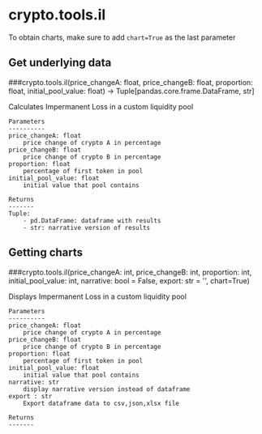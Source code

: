 # crypto.tools.il

To obtain charts, make sure to add `chart=True` as the last parameter

## Get underlying data 
###crypto.tools.il(price_changeA: float, price_changeB: float, proportion: float, initial_pool_value: float) -> Tuple[pandas.core.frame.DataFrame, str]

Calculates Impermanent Loss in a custom liquidity pool

    Parameters
    ----------
    price_changeA: float
        price change of crypto A in percentage
    price_changeB: float
        price change of crypto B in percentage
    proportion: float
        percentage of first token in pool
    initial_pool_value: float
        initial value that pool contains

    Returns
    -------
    Tuple:
        - pd.DataFrame: dataframe with results
        - str: narrative version of results

## Getting charts 
###crypto.tools.il(price_changeA: int, price_changeB: int, proportion: int, initial_pool_value: int, narrative: bool = False, export: str = '', chart=True)

Displays Impermanent Loss in a custom liquidity pool

    Parameters
    ----------
    price_changeA: float
        price change of crypto A in percentage
    price_changeB: float
        price change of crypto B in percentage
    proportion: float
        percentage of first token in pool
    initial_pool_value: float
        initial value that pool contains
    narrative: str
        display narrative version instead of dataframe
    export : str
        Export dataframe data to csv,json,xlsx file

    Returns
    -------
